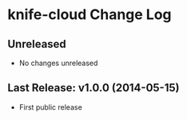 # knife-cloud Change Log

## Unreleased
* No changes unreleased

Last Release: v1.0.0 (2014-05-15)
-------------------
- First public release



